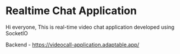 # Realtime Chat Application

Hi everyone,
This is real-time video chat application developed using SocketIO 

Backend - https://videocall-application.adaptable.app/
